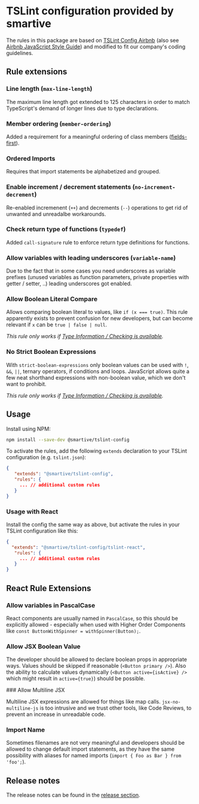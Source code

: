 # TSLint configuration provided by smartive

The rules in this package are based on [TSLint Config Airbnb](https://github.com/progre/tslint-config-airbnb) (also see [Airbnb JavaScript Style Guide](https://github.com/airbnb/javascript)) and modified to fit our company's coding guidelines.

## Rule extensions

### Line length (`max-line-length`)

The maximum line length got extended to 125 characters in order to match TypeScript's demand of longer lines due to type declarations.

### Member ordering (`member-ordering`)

Added a requirement for a meaningful ordering of class members ([fields-first](https://github.com/palantir/tslint/blob/master/src/rules/memberOrderingRule.ts#L47-L60)).

### Ordered Imports

Requires that import statements be alphabetized and grouped.

### Enable increment / decrement statements (`no-increment-decrement`)

Re-enabled incremenent (`++`) and decrements (`--`) operations to get rid of unwanted and unreadalbe workarounds.

### Check return type of functions (`typedef`)

Added `call-signature` rule to enforce return type definitions for functions.

### Allow variables with leading underscores (`variable-name`)

Due to the fact that in some cases you need underscores as variable prefixes (unused variables as function parameters, private properties with getter / setter, ..) leading underscores got enabled.

### Allow Boolean Literal Compare

Allows comparing boolean literal to values, like `if (x === true)`. This rule apparently exists to prevent confusion for new
developers, but can become relevant if `x` can be `true | false | null`.

*This rule only works if [Type Information / Checking is available](https://palantir.github.io/tslint/rules/no-boolean-literal-compare/).*

### No Strict Boolean Expressions
With `strict-boolean-expressions` only boolean values can be used with `!`, `&&`, `||`, ternary operators, if conditions and loops.
JavaScript allows quite a few neat shorthand expressions with non-boolean value, which we don't want to prohibit.

*This rule only works if [Type Information / Checking is available](https://palantir.github.io/tslint/rules/no-boolean-literal-compare/).*

## Usage

Install using NPM:

```sh
npm install --save-dev @smartive/tslint-config
```

To activate the rules, add the following `extends` declaration to your TSLint configuration (e.g. `tslint.json`):

```json
{
   "extends": "@smartive/tslint-config",
   "rules": {
     ... // additional custom rules
   }
}
```

### Usage with React

Install the config the same way as above, but activate the rules in your TSLint configuration like this:

```json
{
  "extends": "@smartive/tslint-config/tslint-react",
   "rules": {
     ... // additional custom rules
   }
}
```

## React Rule Extensions

### Allow variables in PascalCase

React components are usually named in `PascalCase`, so this should be explicitly allowed - especially when used with Higher Order
Components like `const ButtonWithSpinner = withSpinner(Button);`.

### Allow JSX Boolean Value

The developer should be allowed to declare boolean props in appropriate ways. Values should be skipped if reasonable (`<Button primary />`). Also the ability to calculate values dynamically (`<Button active={isActive} />` which might result in `active={true}`) should
be possible.

### Allow Multiline JSX

Multiline JSX expressions are allowed for things like map calls. `jsx-no-multiline-js` is too intrusive and we trust other tools,
like Code Reviews, to prevent an increase in unreadable code.

### Import Name

Sometimes filenames are not very meaningful and developers should be allowed to change default import statements, as they have the
same possibility with aliases for named imports (`import { Foo as Bar } from 'foo';`).

## Release notes
The release notes can be found in the [release section](https://github.com/smartive/tslint-config/releases).
